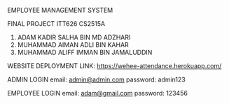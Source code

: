 EMPLOYEE MANAGEMENT SYSTEM

FINAL PROJECT ITT626 CS2515A

1. ADAM KADIR SALHA BIN MD ADZHARI
2. MUHAMMAD AIMAN ADLI BIN KAHAR
3. MUHAMMAD ALIFF IMMAN BIN JAMALUDDIN

WEBSITE DEPLOYMENT LINK:
https://wehee-attendance.herokuapp.com/

ADMIN LOGIN
email: admin@admin.com
password: admin123

EMPLOYEE LOGIN
email: adam@gmail.com
password: 123456
